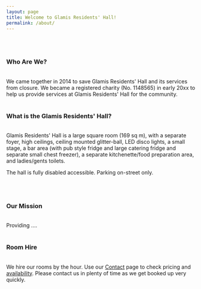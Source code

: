 ```yaml
---
layout: page
title: Welcome to Glamis Residents' Hall!
permalink: /about/
---
```

<br><br>
<h3>Who Are We?</h3>
<br>
We came together in 2014 to save Glamis Residents' Hall and its services from closure.  
We became a registered charity (No. 1148565) in early 20xx to help us provide services at Glamis Residents' Hall for the community.
<br><br>

<h3>What is the Glamis Residents' Hall?</h3>
<br>
Glamis Residents' Hall is a large square room (169 sq m), with a separate foyer, high ceilings, ceiling mounted glitter-ball, LED disco lights, a small stage, a bar area (with pub style fridge and large catering fridge and separate small chest freezer), a separate kitchenette/food preparation area, and ladies/gents toilets.

The hall is fully disabled accessible. Parking on-street only.

<br><br>

<h3>Our Mission</h3>
<br>
Providing ....
<br><br>

<h3>Room Hire</h3>
<br>
We hire our rooms by the hour. Use our <a href="{{ site.baseurl }}/contact">Contact</a> page to check pricing and <a href="{{ site.baseurl }}/availability">availability</a>. 
Please contact us in plenty of time as we get booked up very quickly.
<br><br>
 

